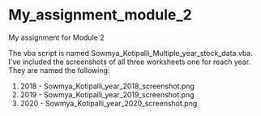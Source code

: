 # My_assignment_module_2
My assignment for Module 2

The vba script is named Sowmya_Kotipalli_Multiple_year_stock_data.vba. I've included the screenshots of all three worksheets one for reach year.
They are named the following:
1. 2018 - Sowmya_Kotipalli_year_2018_screenshot.png
2. 2019 - Sowmya_Kotipalli_year_2019_screenshot.png
3. 2020 - Sowmya_Kotipalli_year_2020_screenshot.png
